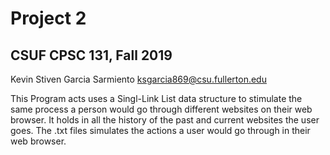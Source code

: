 # Project 2
## CSUF CPSC 131, Fall 2019

Kevin Stiven Garcia Sarmiento ksgarcia869@csu.fullerton.edu

This Program acts uses a Singl-Link List data structure to stimulate the same process a person would go through different websites on their web browser. It holds in all the history of the past and current websites the user goes. The .txt files simulates the actions a user would go through in their web browser. 
